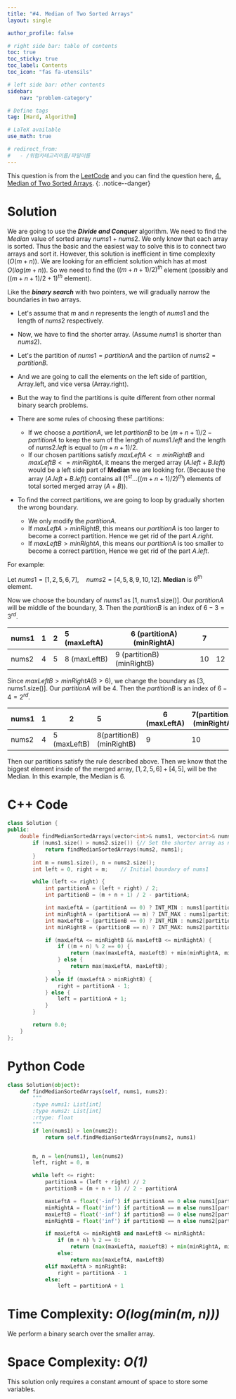 ```yaml
---
title: "#4. Median of Two Sorted Arrays"
layout: single

author_profile: false

# right side bar: table of contents
toc: true
toc_sticky: true
toc_label: Contents
toc_icon: "fas fa-utensils"

# left side bar: other contents
sidebar:
    nav: "problem-category"

# Define tags
tag: [Hard, Algorithm]

# LaTeX available
use_math: true

# redirect_from:
#   - /위험카테고리이름/파일이름
---
```


This question is from the [LeetCode](https://leetcode.com) and you can find the question here, [4. Median of Two Sorted Arrays](https://leetcode.com/problems/median-of-two-sorted-arrays/).
{: .notice--danger}

# Solution
We are going to use the ***Divide and Conquer*** algorithm. We need to find the *Median* value of sorted array $nums1 + nums2$. We only know that each array is sorted. Thus the basic and the easiest way to solve this is to connect two arrays and sort it. However, this solution is inefficient in time complexity ($O(m+n)$). We are looking for an efficient solution which has at most $O(log(m + n))$. So we need to find the $((m + n + 1)/2)^{th}$ element (possibly and $((m + n + 1)/2 + 1)^{th}$ element).

Like the ***binary search*** with two pointers, we will gradually narrow the boundaries in two arrays.

+ Let's assume that $m$ and $n$ represents the length of $nums1$ and the length of $nums2$ respectively.

+ Now, we have to find the shorter array. (Assume $nums1$ is shorter than $nums2$).
+ Let's the partition of $nums1=partitionA$ and the partiion of $nums2=partitionB$.
+ And we are going to call the elements on the left side of partition, Array.left, and vice versa (Array.right).
+ But the way to find the partitions is quite different from other normal binary search problems.
+ There are some rules of choosing these partitions:
  + If we choose a $partitionA$, we let $partitionB$ to be $(m + n + 1) / 2 - partitionA$ to keep the sum of the length of $nums1.left$ and the length of $nums2.left$ is equal to $(m + n + 1) / 2$.
  + If our chosen partitions satisfy $maxLeftA <= minRightB$ and $maxLeftB <= minRightA$, it means the merged array $(A.left + B.left)$ would be a left side part of **Median** we are looking for. (Because the array $(A.left + B.left)$ contains all $(1^{st} ... ((m + n + 1)/2)^{th})$ elements of total sorted merged array $(A+B)$).
+ To find the correct partitions, we are going to loop by gradually shorten the wrong boundary.
  + We only modify the $partitionA$.
  + If $maxLeftA >minRightB$, this means our $partitionA$ is too larger to become a correct partition. Hence we get rid of the part $A.right$.
  + If $maxLeftB > minRightA$, this means our $partitionA$ is too smaller to become a correct partition, Hence we get rid of the part $A.left$.

For example:

Let $nums1 = [1,2,5,6,7],\quad nums2=[4,5,8,9,10, 12]$. **Median** is $6^{th}$ element.

Now we choose the boundary of $nums1$ as [1, nums1.size()]. Our $partitionA$ will be middle of the boundary, 3. Then the $partitionB$ is an index of $6 -3=3^{rd}$.

| nums1 | 1    | 2    | 5 (maxLeftA) | 6 (partitionA)(minRightA) | 7    |      |
| ----- | ---- | ---- | :----------- | ------------------------- | ---- | ---- |
| nums2 | 4    | 5    | 8 (maxLeftB) | 9 (partitionB)(minRightB) | 10   | 12   |

Since $maxLeftB > minRightA (8 > 6)$, we change the boundary as [3, nums1.size()]. Our $partitionA$ will be 4. Then the $partitionB$ is an index of $6 -4=2^{rd}$.

| nums1 | 1    | 2            | 5                        | 6 (maxLeftA) | 7(partitionA)(minRightA) |      |
| ----- | ---- | ------------ | :----------------------- | ------------ | ------------------------ | ---- |
| nums2 | 4    | 5 (maxLeftB) | 8(partitionB)(minRightB) | 9            | 10                       | 12   |

Then our partitions satisfy the rule described above. Then we know that the biggest element inside of the merged array, $[1,2,5,6] + [4,5]$, will be the Median. In this example, the Median is 6.

# C++ Code

```c++
class Solution {
public:
    double findMedianSortedArrays(vector<int>& nums1, vector<int>& nums2) {
        if (nums1.size() > nums2.size()) {// Set the shorter array as nums1
            return findMedianSortedArrays(nums2, nums1);
        }
        int m = nums1.size(), n = nums2.size();
        int left = 0, right = m;	// Initial boundary of nums1

        while (left <= right) {
            int partitionA = (left + right) / 2;
            int partitionB = (m + n + 1) / 2 - partitionA;

            int maxLeftA = (partitionA == 0) ? INT_MIN : nums1[partitionA - 1];
            int minRightA = (partitionA == m) ? INT_MAX : nums1[partitionA];
            int maxLeftB = (partitionB == 0) ? INT_MIN : nums2[partitionB - 1];
            int minRightB = (partitionB == n) ? INT_MAX: nums2[partitionB];

            if (maxLeftA <= minRightB && maxLeftB <= minRightA) {
                if ((m + n) % 2 == 0) {
                    return (max(maxLeftA, maxLeftB) + min(minRightA, minRightB)) / 2.0;
                } else {
                    return max(maxLeftA, maxLeftB);
                }
            } else if (maxLeftA > minRightB) {
                right = partitionA - 1;
            } else {
                left = partitionA + 1;
            }
        }

        return 0.0;
    }
};
```

# Python Code
~~~python
class Solution(object):
    def findMedianSortedArrays(self, nums1, nums2):
        """
        :type nums1: List[int]
        :type nums2: List[int]
        :rtype: float
        """
        if len(nums1) > len(nums2):
            return self.findMedianSortedArrays(nums2, nums1)


        m, n = len(nums1), len(nums2)
        left, right = 0, m

        while left <= right:
            partitionA = (left + right) // 2
            partitionB = (m + n + 1) // 2 - partitionA

            maxLeftA = float('-inf') if partitionA == 0 else nums1[partitionA - 1]
            minRightA = float('inf') if partitionA == m else nums1[partitionA]
            maxLeftB = float('-inf') if partitionB == 0 else nums2[partitionB - 1]
            minRightB = float('inf') if partitionB == n else nums2[partitionB]

            if maxLeftA <= minRightB and maxLeftB <= minRightA:
                if (m + n) % 2 == 0:
                    return (max(maxLeftA, maxLeftB) + min(minRightA, minRightB)) / 2.0
                else:
                    return max(maxLeftA, maxLeftB)
            elif maxLeftA > minRightB:
                right = partitionA - 1
            else:
                left = partitionA + 1
~~~

# Time Complexity: *$O(log(min(m,n)))$*
We perform a binary search over the smaller array.

# Space Complexity: *$O(1)$*
This solution only requires a constant amount of space to store some variables.
